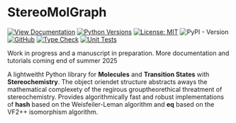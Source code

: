 # StereoMolGraph #
[![View Documentation](https://img.shields.io/badge/📖-Documentation-8CA1AF)](https://stereomolgraph.readthedocs.io)
[![Python Versions](https://img.shields.io/badge/Python-3.10|3.11|3.12|3.13-blue?logo=python)](https://www.python.org/)
[![License: MIT](https://img.shields.io/badge/License-MIT-yellow.svg?logo=opensourceinitiative)](https://opensource.org/licenses/MIT)
![PyPI - Version](https://img.shields.io/pypi/v/StereoMolGraph?style=plastic&color=blue)
[![GitHub](https://img.shields.io/badge/GitHub-View%20on%20GitHub-blue?logo=github)](https://github.com/maxim-papusha/StereoMolGraph)
[![Type Check](https://github.com/maxim-papusha/StereoMolGraph/actions/workflows/run_type_check.yaml/badge.svg?branch=main&event=push)](https://github.com/maxim-papusha/StereoMolGraph/actions/workflows/run_type_check.yaml)
[![Unit Tests](https://github.com/maxim-papusha/StereoMolGraph/actions/workflows/run_test.yaml/badge.svg?branch=main&event=push)](https://github.com/maxim-papusha/StereoMolGraph/actions/workflows/run_test.yaml)

Work in progress and a manuscript in preparation.
More documentation and tutorials coming end of summer 2025

A lightweitht Python library for **Molecules** and **Transition States** with **Stereochemistry**.
The object oriendet structure abstracts aways the mathematical complexety of the regirous grouptheorethical threatment of stereochemistry.
Provides algorithmically fast and robust implementations of **__hash__** based on the Weisfeiler-Leman algorithm and **__eq__** based on the VF2++ isomorphism algorithm.
